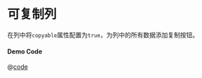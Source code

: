 # 可复制列

在列中将`copyable`属性配置为`true`，为列中的所有数据添加复制按钮。

<CopyableDemo />

#### Demo Code

@[code](../demo-components/CopyableDemo.vue)
